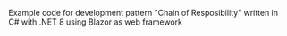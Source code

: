 Example code for development pattern "Chain of Resposibility" written in C# with .NET 8 using Blazor as web framework
